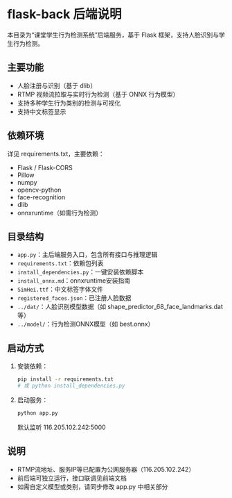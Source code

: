 # flask-back 后端说明

本目录为“课堂学生行为检测系统”后端服务，基于 Flask 框架，支持人脸识别与学生行为检测。

## 主要功能
- 人脸注册与识别（基于 dlib）
- RTMP 视频流拉取与实时行为检测（基于 ONNX 行为模型）
- 支持多种学生行为类别的检测与可视化
- 支持中文标签显示

## 依赖环境
详见 requirements.txt，主要依赖：
- Flask / Flask-CORS
- Pillow
- numpy
- opencv-python
- face-recognition
- dlib
- onnxruntime（如需行为检测）

## 目录结构
- `app.py`：主后端服务入口，包含所有接口与推理逻辑
- `requirements.txt`：依赖包列表
- `install_dependencies.py`：一键安装依赖脚本
- `install_onnx.md`：onnxruntime安装指南
- `SimHei.ttf`：中文标签字体文件
- `registered_faces.json`：已注册人脸数据
- `../dat/`：人脸识别模型数据（如 shape_predictor_68_face_landmarks.dat 等）
- `../model/`：行为检测ONNX模型（如 best.onnx）

## 启动方式
1. 安装依赖：
   ```bash
   pip install -r requirements.txt
   # 或 python install_dependencies.py
   ```
2. 启动服务：
   ```bash
   python app.py
   ```
   默认监听 116.205.102.242:5000

## 说明
- RTMP流地址、服务IP等已配置为公网服务器（116.205.102.242）
- 前后端可独立运行，接口联调见前端文档
- 如需自定义模型或类别，请同步修改 app.py 中相关部分

